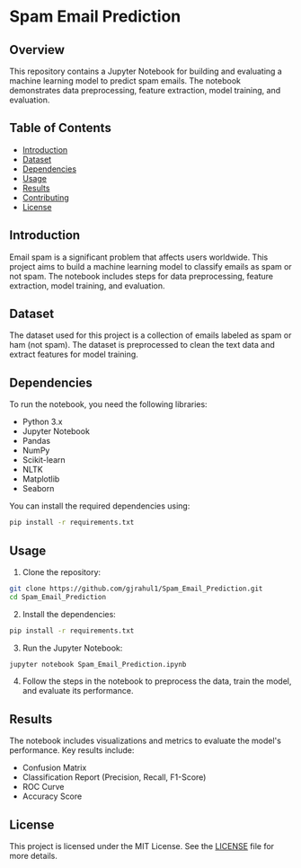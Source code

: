 # Spam Email Prediction

## Overview

This repository contains a Jupyter Notebook for building and evaluating a machine learning model to predict spam emails. The notebook demonstrates data preprocessing, feature extraction, model training, and evaluation.

## Table of Contents

- [Introduction](#introduction)
- [Dataset](#dataset)
- [Dependencies](#dependencies)
- [Usage](#usage)
- [Results](#results)
- [Contributing](#contributing)
- [License](#license)

## Introduction

Email spam is a significant problem that affects users worldwide. This project aims to build a machine learning model to classify emails as spam or not spam. The notebook includes steps for data preprocessing, feature extraction, model training, and evaluation.

## Dataset

The dataset used for this project is a collection of emails labeled as spam or ham (not spam). The dataset is preprocessed to clean the text data and extract features for model training.

## Dependencies

To run the notebook, you need the following libraries:

- Python 3.x
- Jupyter Notebook
- Pandas
- NumPy
- Scikit-learn
- NLTK
- Matplotlib
- Seaborn

You can install the required dependencies using:

```bash
pip install -r requirements.txt
```

## Usage

1. Clone the repository:

```bash
git clone https://github.com/gjrahul1/Spam_Email_Prediction.git
cd Spam_Email_Prediction
```

2. Install the dependencies:

```bash
pip install -r requirements.txt
```

3. Run the Jupyter Notebook:

```bash
jupyter notebook Spam_Email_Prediction.ipynb
```

4. Follow the steps in the notebook to preprocess the data, train the model, and evaluate its performance.

## Results

The notebook includes visualizations and metrics to evaluate the model's performance. Key results include:

- Confusion Matrix
- Classification Report (Precision, Recall, F1-Score)
- ROC Curve
- Accuracy Score

## License

This project is licensed under the MIT License. See the [LICENSE](LICENSE) file for more details.

